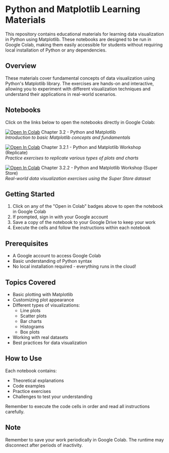# Python and Matplotlib Learning Materials

This repository contains educational materials for learning data visualization in Python using Matplotlib. These notebooks are designed to be run in Google Colab, making them easily accessible for students without requiring local installation of Python or any dependencies.

## Overview

These materials cover fundamental concepts of data visualization using Python's Matplotlib library. The exercises are hands-on and interactive, allowing you to experiment with different visualization techniques and understand their applications in real-world scenarios.

## Notebooks

Click on the links below to open the notebooks directly in Google Colab:

[![Open In Colab](https://colab.research.google.com/assets/colab-badge.svg)](https://colab.research.google.com/github/Data-Viz-Labs/python-programmatic-dataviz-with-matplotlib/blob/main/Chapter_3_2_Python_and_Matplotlib.ipynb) Chapter 3.2 - Python and Matplotlib  
*Introduction to basic Matplotlib concepts and fundamentals*

[![Open In Colab](https://colab.research.google.com/assets/colab-badge.svg)](https://colab.research.google.com/github/Data-Viz-Labs/python-programmatic-dataviz-with-matplotlib/blob/main/Chapter%203.2.1%20-%20Python%20and%20Matplotlib%20Workshop%20(Replicate).ipynb) Chapter 3.2.1 - Python and Matplotlib Workshop (Replicate)  
*Practice exercises to replicate various types of plots and charts*

[![Open In Colab](https://colab.research.google.com/assets/colab-badge.svg)](https://colab.research.google.com/github/Data-Viz-Labs/python-programmatic-dataviz-with-matplotlib/blob/main/Chapter_3_2_2_Python_and_Matplotlib_Workshop_(Super_Store).ipynb) Chapter 3.2.2 - Python and Matplotlib Workshop (Super Store)  
*Real-world data visualization exercises using the Super Store dataset*

## Getting Started

1. Click on any of the "Open in Colab" badges above to open the notebook in Google Colab
2. If prompted, sign in with your Google account
3. Save a copy of the notebook to your Google Drive to keep your work
4. Execute the cells and follow the instructions within each notebook

## Prerequisites

- A Google account to access Google Colab
- Basic understanding of Python syntax
- No local installation required - everything runs in the cloud!

## Topics Covered

- Basic plotting with Matplotlib
- Customizing plot appearance
- Different types of visualizations:
  - Line plots
  - Scatter plots
  - Bar charts
  - Histograms
  - Box plots
- Working with real datasets
- Best practices for data visualization

## How to Use

Each notebook contains:
- Theoretical explanations
- Code examples
- Practice exercises
- Challenges to test your understanding

Remember to execute the code cells in order and read all instructions carefully.

## Note

Remember to save your work periodically in Google Colab. The runtime may disconnect after periods of inactivity.
